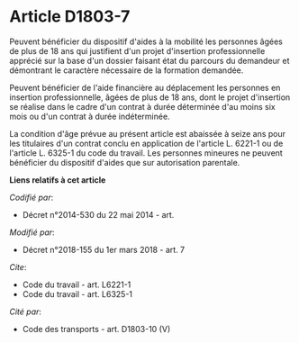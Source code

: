 # Article D1803-7

Peuvent bénéficier du dispositif d'aides à la mobilité les personnes âgées de plus de 18 ans qui justifient d'un projet
d'insertion professionnelle apprécié sur la base d'un dossier faisant état du parcours du demandeur et démontrant le
caractère nécessaire de la formation demandée.

Peuvent bénéficier de l'aide financière au déplacement les personnes en insertion professionnelle, âgées de plus de 18 ans,
dont le projet d'insertion se réalise dans le cadre d'un contrat à durée déterminée d'au moins six mois ou d'un contrat à
durée indéterminée.

La condition d'âge prévue au présent article est abaissée à seize ans pour les titulaires d'un contrat conclu en application
de l'article 
L. 6221-1
ou de l'article 
L. 6325-1
du code du travail. Les personnes mineures ne peuvent bénéficier du dispositif d'aides que sur autorisation parentale.

**Liens relatifs à cet article**

_Codifié par_:

  - Décret n°2014-530 du 22 mai 2014 - art.

_Modifié par_:

  - Décret n°2018-155 du 1er mars 2018 - art. 7

_Cite_:

  - Code du travail - art. L6221-1
  - Code du travail - art. L6325-1

_Cité par_:

  - Code des transports - art. D1803-10 (V)
